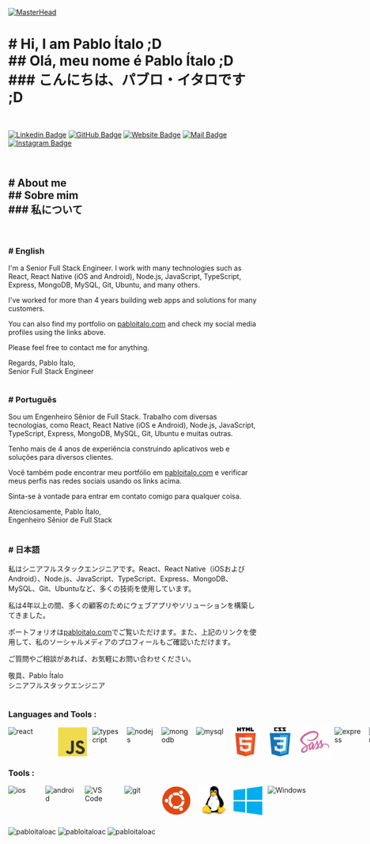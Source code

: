 [![MasterHead](https://miro.medium.com/max/1400/1*L_QoAG863l8QvqxpNyBiqw.gif)]()


<h1># Hi, I am Pablo Ítalo ;D
    <br>
    ## Olá, meu nome é Pablo Ítalo ;D
    <br>
    ### こんにちは、パブロ・イタロです ;D
</h1>

<br>

[![Linkedin Badge](https://img.shields.io/badge/-LinkedIn-blue?style=for-the-badge&logo=Linkedin&logoColor=white&link=https://www.linkedin.com/in/fagnerpsantos/)](https://www.linkedin.com/in/pablo-italo/)     [![GitHub Badge](https://img.shields.io/badge/-pabloitaloac-181717?style=for-the-badge&logo=github&logoColor=white&link=https://github.com/pabloitaloac)](https://github.com/pabloitaloac)      [![Website Badge](https://img.shields.io/badge/-pabloitalo.com-47CCCC?style=for-the-badge&logo=google-chrome&logoColor=white&link=https://pabloitalo.com)](https://pabloitalo.com)      [![Mail Badge](https://img.shields.io/badge/-dev@pabloitalo.com-blueviolet?style=for-the-badge&logo=maildotru&logoColor=white&link=mailto:dev@pabloitalo.com)](mailto:dev@pabloitalo.com)     [![Instagram Badge](https://img.shields.io/badge/-@pabloitaloac-E4405F?style=for-the-badge&logo=instagram&logoColor=white&link=https://www.instagram.com/pabloitaloac/)](https://www.instagram.com/pabloitaloac/)

<br>

<h2># About me
    <br>
    ## Sobre mim
    <br>
    ### 私について
</h2>

<br>

<div style="width:80%; display:flex; margin-left:auto; margin-right:auto; padding:1px 1px 1px 1px; background-color:#fff; margin-bottom:10px;  " ></div>
<div>
    <h3># English</h3>
    <p>
        I'm a Senior Full Stack Engineer. I work with many technologies such as React, React Native (iOS and Android), Node.js, JavaScript, TypeScript, Express, MongoDB, MySQL, Git, Ubuntu, and many others.
    </p>
    <p>
        I've worked for more than 4 years building web apps and solutions for many customers.
    </p>
    <p>
        You can also find my portfolio on <a href="https://pabloitalo.com" target="_blank">pabloitalo.com</a> and check my social media profiles using the links above.
    </p>
    <p>
        Please feel free to contact me for anything.
    </p>
    <p>
        Regards, Pablo Ítalo,
        </br>
        Senior Full Stack Engineer
    </p>
</div>

<div style="width:80%; display:flex; margin-left:auto; margin-right:auto; padding:1px 1px 1px 1px; background-color:#fff; margin-bottom:10px;  " ></div>
<div>
    <h3># Português</h3>
    <p>
        Sou um Engenheiro Sênior de Full Stack. Trabalho com diversas tecnologias, como React, React Native (iOS e Android), Node.js, JavaScript, TypeScript, Express, MongoDB, MySQL, Git, Ubuntu e muitas outras.
    </p>
    <p>
        Tenho mais de 4 anos de experiência construindo aplicativos web e soluções para diversos clientes.
    </p>
    <p>
        Você também pode encontrar meu portfólio em <a href="https://pabloitalo.com" target="_blank">pabloitalo.com</a> e verificar meus perfis nas redes sociais usando os links acima.
    </p>
    <p>
        Sinta-se à vontade para entrar em contato comigo para qualquer coisa.
    </p>
    <p>
        Atenciosamente, Pablo Ítalo,
        <br>
        Engenheiro Sênior de Full Stack
    </p>
</div>

<div style="width:80%; display:flex; margin-left:auto; margin-right:auto; padding:1px 1px 1px 1px; background-color:#fff; margin-bottom:10px;  " ></div>
<div>
    <h3># 日本語</h3>
    <p>
        私はシニアフルスタックエンジニアです。React、React Native（iOSおよびAndroid）、Node.js、JavaScript、TypeScript、Express、MongoDB、MySQL、Git、Ubuntuなど、多くの技術を使用しています。
    </p>
    <p>
        私は4年以上の間、多くの顧客のためにウェブアプリやソリューションを構築してきました。
    </p>
    <p>
        ポートフォリオは<a href="https://pabloitalo.com" target="_blank">pabloitalo.com</a>でご覧いただけます。また、上記のリンクを使用して、私のソーシャルメディアのプロフィールもご確認いただけます。
    </p>
    <p>
        ご質問やご相談があれば、お気軽にお問い合わせください。
    </p>
    <p>
        敬具、Pablo Ítalo
        <br>
        シニアフルスタックエンジニア
    </p>
</div>

<div style="width:80%; display:flex; margin-left:auto; margin-right:auto; padding:1px 1px 1px 1px; background-color:#fff; margin-bottom:10px;  " ></div>

<h3 align="left">Languages and Tools :</h3>
<div style="display:flex; gap: 10px; ">
<img src="https://www.iped.com.br/img/cursos/114420.jpg" alt="react" width="90" height="60"/>
<img src="https://raw.githubusercontent.com/devicons/devicon/master/icons/javascript/javascript-original.svg" alt="javascript" width="60" height="60"/>
<img src="https://cdn-icons-png.flaticon.com/512/5968/5968381.png" alt="typescript" width="60" height="60"/>  
<img src="https://cdn-icons-png.flaticon.com/512/919/919825.png" alt="nodejs" width="60" height="60"/>  
<img src="https://ucarecdn.com/c25d19d9-c8f5-4a86-897f-85365487aeb7/-/format/auto/-/progressive/yes/-/preview/480x480/" alt="mongodb" width="60" height="60"/>  
<img src="https://www.freepnglogos.com/uploads/logo-mysql-png/logo-mysql-mysql-logo-png-images-are-download-crazypng-21.png" alt="mysql" width="60" height="60"/>  
<img src="https://raw.githubusercontent.com/devicons/devicon/master/icons/html5/html5-original-wordmark.svg" alt="html5" width="60" height="60"/>  
<img src="https://raw.githubusercontent.com/devicons/devicon/master/icons/css3/css3-original-wordmark.svg" alt="css3" width="60" height="60"/>  
<img src="https://raw.githubusercontent.com/devicons/devicon/master/icons/sass/sass-original.svg" alt="sass" width="60" height="60"/>  
<img src="https://ajeetchaulagain.com/static/7cb4af597964b0911fe71cb2f8148d64/87351/express-js.png" alt="express" width="60" height="60"/>  
<img src="https://cdn3.iconfinder.com/data/icons/logos-and-brands-adobe/512/267_Python-512.png" alt="python" width="60" height="60"/>  
<img src="https://cdn-icons-png.flaticon.com/512/174/174881.png" alt="wordpress" width="60" height="60"/>  
<img src="https://cdn-icons-png.flaticon.com/512/919/919830.png" alt="php" width="60" height="60"/>  
</div>


<h3>Tools :</h3>
<div style="display:flex; gap: 10px; ">
<img src="https://freepngimg.com/save/68525-apple-network-icons-ios-computer-iphone-graphics/1140x1140" alt="ios" width="65" height="65"/>
<img src="https://cdn-icons-png.flaticon.com/512/518/518705.png" alt="android" width="65" height="60"/>
<img src="https://camo.githubusercontent.com/5fa137d222dde7b69acd22c6572a065ce3656e6ffa1f5e88c1b5c7a935af3cc6/68747470733a2f2f63646e2e6a7364656c6976722e6e65742f67682f64657669636f6e732f64657669636f6e2f69636f6e732f7673636f64652f7673636f64652d6f726967696e616c2e737667" alt="VS Code" width="65" height="60" hspace="5"/>
<img src="https://www.vectorlogo.zone/logos/git-scm/git-scm-icon.svg" alt="git" width="60" height="60"/> 
<img src="https://raw.githubusercontent.com/devicons/devicon/1119b9f84c0290e0f0b38982099a2bd027a48bf1/icons/ubuntu/ubuntu-plain.svg" alt="Ubuntu" width="65" height="60" hspace="5"/>
<img src="https://raw.githubusercontent.com/devicons/devicon/master/icons/linux/linux-original.svg" alt="linux" width="60" height="60"/>  
<img src="https://raw.githubusercontent.com/devicons/devicon/1119b9f84c0290e0f0b38982099a2bd027a48bf1/icons/windows8/windows8-original.svg" alt="Windows" width="65" height="60"/>
<img src="https://futurumresearch.com/wp-content/uploads/2020/01/aws-logo-1280x720.png" alt="Windows" width="80" height="60"/>
</div>

<br/>

<img align="center" src="https://github-readme-stats.vercel.app/api/top-langs?username=pabloitaloac&show_icons=true&theme=dracula&locale=en&layout=compact" alt="pabloitaloac" />
<img align="center" src="https://github-readme-stats.vercel.app/api?username=pabloitaloac&show_icons=true&theme=dracula&locale=en" alt="pabloitaloac" />
<img align="center" src="https://github-readme-streak-stats.herokuapp.com/?user=pabloitaloac&theme=dracula" alt="pabloitaloac" /> 